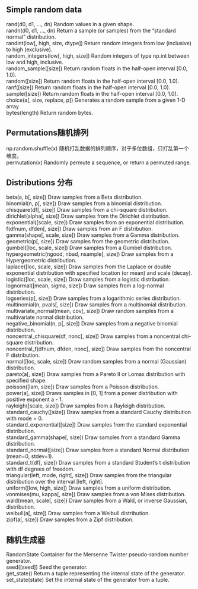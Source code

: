 ## Simple random data

rand\(d0, d1, ..., dn\)    Random values in a given shape.  
randn\(d0, d1, ..., dn\)    Return a sample \(or samples\) from the “standard normal” distribution.  
randint\(low\[, high, size, dtype\]\)    Return random integers from low \(inclusive\) to high \(exclusive\).  
random\_integers\(low\[, high, size\]\)    Random integers of type np.int between low and high, inclusive.  
random\_sample\(\[size\]\)    Return random floats in the half-open interval \[0.0, 1.0\).  
random\(\[size\]\)    Return random floats in the half-open interval \[0.0, 1.0\).  
ranf\(\[size\]\)    Return random floats in the half-open interval \[0.0, 1.0\).  
sample\(\[size\]\)    Return random floats in the half-open interval \[0.0, 1.0\).  
choice\(a\[, size, replace, p\]\)    Generates a random sample from a given 1-D array  
bytes\(length\)    Return random bytes.

## Permutations随机排列

np.random.shuffle\(x\)    随机打乱数据的排列顺序，对于多位数组，只打乱第一个维度。  
permutation\(x\)    Randomly permute a sequence, or return a permuted range.

## Distributions 分布

beta\(a, b\[, size\]\)    Draw samples from a Beta distribution.  
binomial\(n, p\[, size\]\)    Draw samples from a binomial distribution.  
chisquare\(df\[, size\]\)    Draw samples from a chi-square distribution.  
dirichlet\(alpha\[, size\]\)    Draw samples from the Dirichlet distribution.  
exponential\(\[scale, size\]\)    Draw samples from an exponential distribution.  
f\(dfnum, dfden\[, size\]\)    Draw samples from an F distribution.  
gamma\(shape\[, scale, size\]\)    Draw samples from a Gamma distribution.  
geometric\(p\[, size\]\)    Draw samples from the geometric distribution.  
gumbel\(\[loc, scale, size\]\)    Draw samples from a Gumbel distribution.  
hypergeometric\(ngood, nbad, nsample\[, size\]\)    Draw samples from a Hypergeometric distribution.  
laplace\(\[loc, scale, size\]\)    Draw samples from the Laplace or double exponential distribution with specified location \(or mean\) and scale \(decay\).  
logistic\(\[loc, scale, size\]\)    Draw samples from a logistic distribution.  
lognormal\(\[mean, sigma, size\]\)    Draw samples from a log-normal distribution.  
logseries\(p\[, size\]\)    Draw samples from a logarithmic series distribution.  
multinomial\(n, pvals\[, size\]\)    Draw samples from a multinomial distribution.  
multivariate\_normal\(mean, cov\[, size\]\)    Draw random samples from a multivariate normal distribution.  
negative\_binomial\(n, p\[, size\]\)    Draw samples from a negative binomial distribution.  
noncentral\_chisquare\(df, nonc\[, size\]\)    Draw samples from a noncentral chi-square distribution.  
noncentral\_f\(dfnum, dfden, nonc\[, size\]\)    Draw samples from the noncentral F distribution.  
normal\(\[loc, scale, size\]\)    Draw random samples from a normal \(Gaussian\) distribution.  
pareto\(a\[, size\]\)    Draw samples from a Pareto II or Lomax distribution with specified shape.  
poisson\(\[lam, size\]\)    Draw samples from a Poisson distribution.  
power\(a\[, size\]\)    Draws samples in \[0, 1\] from a power distribution with positive exponent a - 1.  
rayleigh\(\[scale, size\]\)    Draw samples from a Rayleigh distribution.  
standard\_cauchy\(\[size\]\)    Draw samples from a standard Cauchy distribution with mode = 0.  
standard\_exponential\(\[size\]\)    Draw samples from the standard exponential distribution.  
standard\_gamma\(shape\[, size\]\)    Draw samples from a standard Gamma distribution.  
standard\_normal\(\[size\]\)    Draw samples from a standard Normal distribution \(mean=0, stdev=1\).  
standard\_t\(df\[, size\]\)    Draw samples from a standard Student’s t distribution with df degrees of freedom.  
triangular\(left, mode, right\[, size\]\)    Draw samples from the triangular distribution over the interval \[left, right\].  
uniform\(\[low, high, size\]\)    Draw samples from a uniform distribution.  
vonmises\(mu, kappa\[, size\]\)    Draw samples from a von Mises distribution.  
wald\(mean, scale\[, size\]\)    Draw samples from a Wald, or inverse Gaussian, distribution.  
weibull\(a\[, size\]\)    Draw samples from a Weibull distribution.  
zipf\(a\[, size\]\)    Draw samples from a Zipf distribution.

## 随机生成器

RandomState    Container for the Mersenne Twister pseudo-random number generator.  
seed\(\[seed\]\)    Seed the generator.  
get\_state\(\)    Return a tuple representing the internal state of the generator.  
set\_state\(state\)    Set the internal state of the generator from a tuple.

